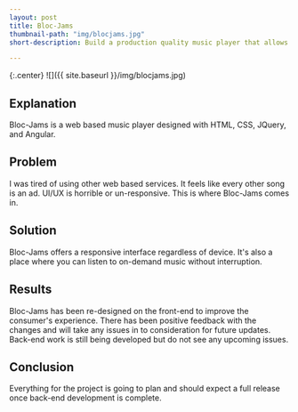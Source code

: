 ```yaml
---
layout: post
title: Bloc-Jams
thumbnail-path: "img/blocjams.jpg"
short-description: Build a production quality music player that allows users to play their favorite music

---
```


{:.center}
![]({{ site.baseurl }}/img/blocjams.jpg)

## Explanation

Bloc-Jams is a web based music player designed with HTML, CSS, JQuery, and Angular.

## Problem

I was tired of using other web based services. It feels like every other song is an ad. UI/UX is horrible or un-responsive. This is where Bloc-Jams comes in. 

## Solution

Bloc-Jams offers a responsive interface regardless of device. It's also a place where you can listen to on-demand music without interruption. 

## Results

Bloc-Jams has been re-designed on the front-end to improve the consumer's experience. There has been positive feedback with the changes and will take any issues in to consideration for future updates. Back-end work is still being developed but do not see any upcoming issues. 

## Conclusion

Everything for the project is going to plan and should expect a full release once back-end development is complete. 

